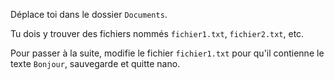 
Déplace toi dans le dossier `Documents`.

Tu dois y trouver des fichiers nommés `fichier1.txt`, `fichier2.txt`, etc.

Pour passer à la suite, modifie le fichier `fichier1.txt` pour qu'il contienne le texte `Bonjour`, sauvegarde et quitte nano.
